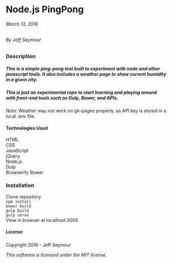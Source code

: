 # Node.js PingPong  
###### March 13, 2016  
###### By Jeff Seymour  

### Description
##### This is a simple ping-pong test built to experiment with node and other javascript tools.  It also includes a weather page to show current humidity in a given city.  
##### This is just an experimental repo to start learning and playing around with front-end tools such as Gulp, Bower, and APIs.

Note: Weather may not work on gh-pages properly, as API key is stored in a local .env file.

#### Technologies Used

HTML  
CSS  
JavaScript  
jQuery  
Node.js  
Gulp  
Browserify
Bower  

### Installation
Clone repository  
```npm install```  
```bower build```  
```gulp build```  
```gulp serve```  
View in browser at localhost:3000  

##### License
Copyright 2016 - Jeff Seymour

*This software is licensed under the MIT license.*
